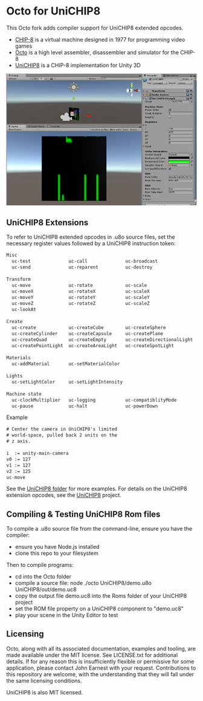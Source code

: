 Octo for UniCHIP8
=================

This Octo fork adds compiler support for UniCHIP8 extended opcodes.

* [CHIP-8](http://mattmik.com/chip8.html) is a virtual machine designed in 1977 for programming video games
* [Octo](http://johnearnest.github.io/Octo/) is a high level assembler, disassembler and simulator for the CHIP-8
* [UniCHIP8](https://github.com/psema4/unichip8) is a CHIP-8 implementation for Unity 3D

<img src="https://raw.githubusercontent.com/psema4/unichip8/master/Assets/UniCHIP8/unichip8-v1.png" width="640" />

UniCHIP8 Extensions
-------------------

To refer to UniCHIP8 extended opcodes in .u8o source files, set the necessary register values followed by a UniCHIP8 
instruction token:

    Misc
      uc-test              uc-call              uc-broadcast
      uc-send              uc-reparent          uc-destroy

    Transform
      uc-move              uc-rotate            uc-scale
      uc-moveX             uc-rotateX           uc-scaleX
      uc-moveY             uc-rotateY           uc-scaleY
      uc-moveZ             uc-rotateZ           uc-scaleZ
	  uc-lookAt

    Create
      uc-create            uc-createCube        uc-createSphere
      uc-createCylinder    uc-createCapsule     uc-createPlane
      uc-createQuad        uc-createEmpty		uc-createDirectionalLight
	  uc-createPointLight  uc-createAreaLight   uc-createSpotLight

    Materials
      uc-addMaterial       uc-setMaterialColor
	  
	Lights
	  uc-setLightColor     uc-setLightIntensity

    Machine state
      uc-clockMultiplier   uc-logging           uc-compatiblityMode
      uc-pause             uc-halt              uc-powerDown


Example

    # Center the camera in UniCHIP8's limited
    # world-space, pulled back 2 units on the
    # z axis.
    
    i  := unity-main-camera
    v0 := 127
    v1 := 127
    v2 := 125
    uc-move

See the [UniCHIP8 folder](https://github.com/psema4/Octo/tree/feature/UniCHIP8/UniCHIP8) for more examples. For 
details on the UniCHIP8 extension opcodes, see the 
[UniCHIP8](https://github.com/psema4/unichip8) project.

Compiling & Testing UniCHIP8 Rom files
--------------------------------------

To compile a .u8o source file from the command-line, ensure you have the compiler:

* ensure you have Node.js installed
* clone this repo to your filesystem

Then to compile programs:

* cd into the Octo folder
* compile a source file: node ./octo UniCHIP8/demo.u8o UniCHIP8/out/demo.uc8
* copy the output file demo.uc8 into the Roms folder of your UniCHIP8 project
* set the ROM file property on a UniCHIP8 component to "demo.uc8"
* play your scene in the Unity Editor to test

Licensing
---------
Octo, along with all its associated documentation, examples and tooling, are made available under the MIT license. See LICENSE.txt for additional details. If for any reason this is insufficiently flexible or permissive for some application, please contact John Earnest with your request. Contributions to this repository are welcome, with the understanding that they will fall under the same licensing conditions.

UniCHIP8 is also MIT licensed.
